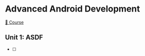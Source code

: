 # Advanced Android Development

[📗 Course](https://developer.android.com/courses/kotlin-android-advanced/overview)

## Unit 1: ASDF

- [ ] 